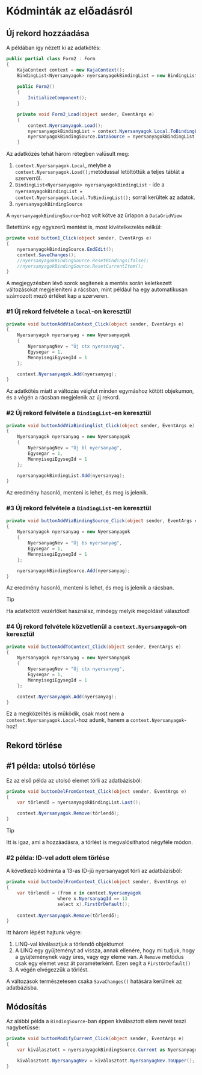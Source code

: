 

# Kódminták az előadásról

## Új rekord hozzáadása

A példában így nézett ki az adatkötés:

```csharp
public partial class Form2 : Form
{
    KajaContext context = new KajaContext();
    BindingList<Nyersanyagok> nyersanyagokBindingList = new BindingList<Nyersanyagok>();
    
    public Form2()
    {
        InitializeComponent();
    }

    private void Form2_Load(object sender, EventArgs e)
    {
        context.Nyersanyagok.Load();
        nyersanyagokBindingList = context.Nyersanyagok.Local.ToBindingList();
        nyersanyagokBindingSource.DataSource = nyersanyagokBindingList;
    }
```

Az adatközés tehát három rétegben valüsult meg:

1. `context.Nyersanyagok.Local`, melybe a `context.Nyersanyagok.Load();`metódussal letöltöttük a teljes táblát a szerverről.
2. `BindingList<Nyersanyagok> nyersanyagokBindingList` - ide a `nyersanyagokBindingList = context.Nyersanyagok.Local.ToBindingList();` sorral kerültek az adatok.
3. `nyersanyagokBindingSource`

A `nyersanyagokBindingSource`-hoz volt kötve az űrlapon a `DataGridView`

Betettünk egy egyszerű mentést is, most kivételkezelés nélkül:

```csharp
private void button1_Click(object sender, EventArgs e)
{
    nyersanyagokBindingSource.EndEdit();
    context.SaveChanges();
    //nyersanyagokBindingSource.ResetBindings(false);
    //nyersanyagokBindingSource.ResetCurrentItem();
}
```

A megjegyzésben lévő sorok segítenek a mentés során keletkezett változásokat megjeleníteni a rácsban, mint például ha egy automatikusan számozott mező értéket kap a szerveren. 

### #1 Új rekord felvétele a `local`-on keresztül

```csharp
private void buttonAddViaContext_Click(object sender, EventArgs e)
{
    Nyersanyagok nyersanyag = new Nyersanyagok
    {
        NyersanyagNev = "Új ctx nyersanyag",
        Egysegar = 1,
        MennyisegiEgysegId = 1
    };

    context.Nyersanyagok.Add(nyersanyag);
}
```

Az adatkötés miatt a változás véigfut minden egymáshoz kötött objekumon, és a végén a rácsban megjelenik az új rekord.

### #2 Új rekord felvétele a `BindingList`-en keresztül

```csharp
private void buttonAddViaBindinglist_Click(object sender, EventArgs e)
{
    Nyersanyagok nyersanyag = new Nyersanyagok
    {
        NyersanyagNev = "Új bl nyersanyag",
        Egysegar = 1,
        MennyisegiEgysegId = 1
    };

    nyersanyagokBindingList.Add(nyersanyag);
}
```

Az eredmény hasonló, menteni is lehet, és meg is jelenik.

### #3 Új rekord felvétele a `BindingList`-en keresztül

```csharp
private void buttonAddViaBindingSource_Click(object sender, EventArgs e)
{
    Nyersanyagok nyersanyag = new Nyersanyagok
    {
        NyersanyagNev = "Új bs nyersanyag",
        Egysegar = 1,
        MennyisegiEgysegId = 1
    };

    nyersanyagokBindingSource.Add(nyersanyag);
}
```

Az eredmény hasonló, menteni is lehet, és meg is jelenik a rácsban.

> [!TIP]
>
> Ha adatkötött vezérlőket használsz, mindegy melyik megoldást választod!

### #4 Új rekord felvétele közvetlenül a `context.Nyersanyagok`-on keresztül

```csharp
private void buttonAddToContext_Click(object sender, EventArgs e)
{
    Nyersanyagok nyersanyag = new Nyersanyagok
    {
        NyersanyagNev = "Új ctx nyersanyag",
        Egysegar = 1,
        MennyisegiEgysegId = 1
    };

    context.Nyersanyagok.Add(nyersanyag);
}
```

Ez a megközelítés is működik, csak most nem a `context.Nyersanyagok.Local`-hoz adunk, hanem a `context.Nyersanyagok`-hoz!

## Rekord törlése

## #1 példa: utolsó törlése

Ez az első példa az utolsó elemet törli az adatbázisból:

```csharp
private void buttonDelFromContext_Click(object sender, EventArgs e)
{
    var törlendő = nyersanyagokBindingList.Last();

    context.Nyersanyagok.Remove(törlendő);
}
```

> [!TIP]
>
> Itt is igaz, ami a hozzáadásra, a törlést is megvalósíthatod négyféle módon.

### #2 példa: ID-vel adott elem törlése

A következő kódminta a 13-as ID-jű nyersanyagot törli az adatbázisból:

```csharp
private void buttonDelFromContext_Click(object sender, EventArgs e)
{
    var törlendő = (from x in context.Nyersanyagok
                   where x.NyersanyagId == 13
                   select x).FirstOrDefault();
     
    context.Nyersanyagok.Remove(törlendő);
}
```

Itt három lépést hajtunk végre:

1. LINQ-val kiválasztjuk a törlendő objektumot
2. A LINQ egy gyűjteményt ad vissza, annak ellenére, hogy mi tudjuk, hogy a gyüjteménynek vagy üres, vagy egy eleme van. A `Remove` metódus csak egy elemet vesz át paraméterként. Ezen segít a `FirstOrDefault()`
3. A végén elvégezzük a törlést.

A változások természetesen csaka `SavaChanges()` hatására kerülnek az adatbázisba.

## Módosítás

Az alábbi példa a `BindingSource`-ban éppen kiválasztott elem nevét teszi nagybetűssé:

```csharp
private void buttonModifyCurrent_Click(object sender, EventArgs e)
{
    var kiválasztott = nyersanyagokBindingSource.Current as Nyersanyagok;

    kiválasztott.NyersanyagNev = kiválasztott.NyersanyagNev.ToUpper();
}
```

